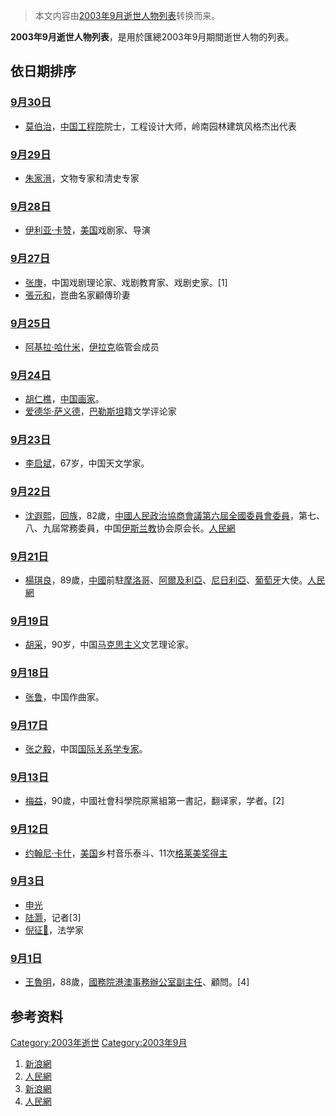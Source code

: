 > 本文内容由[2003年9月逝世人物列表](https://zh.wikipedia.org/wiki/2003年9月逝世人物列表)转换而来。


<center>

</center>

**2003年9月逝世人物列表**，是用於匯總2003年9月期間逝世人物的列表。

## 依日期排序

### [9月30日](../Page/9月30日.md "wikilink")

  - [莫伯治](../Page/莫伯治.md "wikilink")，[中国工程院](../Page/中国工程院.md "wikilink")院士，工程设计大师，岭南园林建筑风格杰出代表

### [9月29日](../Page/9月29日.md "wikilink")

  - [朱家溍](https://zh.wikipedia.org/wiki/朱家溍 "wikilink")，文物专家和清史专家

### [9月28日](../Page/9月28日.md "wikilink")

  - [伊利亚·卡赞](../Page/伊利亚·卡赞.md "wikilink")，[美国](../Page/美国.md "wikilink")戏剧家、导演

### [9月27日](../Page/9月27日.md "wikilink")

  - [张庚](../Page/张庚.md "wikilink")，中国戏剧理论家、戏剧教育家、戏剧史家。\[1\]
  - [張元和](https://zh.wikipedia.org/wiki/張元和 "wikilink")，崑曲名家顧傳玠妻

### [9月25日](../Page/9月25日.md "wikilink")

  - [阿基拉·哈什米](https://zh.wikipedia.org/wiki/阿基拉·哈什米 "wikilink")，[伊拉克](../Page/伊拉克.md "wikilink")临管会成员

### [9月24日](../Page/9月24日.md "wikilink")

  - [胡仁樵](https://zh.wikipedia.org/wiki/胡仁樵 "wikilink")，[中国画家](https://zh.wikipedia.org/wiki/中国 "wikilink")。
  - [爱德华·萨义德](../Page/爱德华·萨义德.md "wikilink")，[巴勒斯坦](../Page/巴勒斯坦.md "wikilink")籍文学评论家

### [9月23日](../Page/9月23日.md "wikilink")

  - [李启斌](https://zh.wikipedia.org/wiki/李启斌 "wikilink")，67岁，中国天文学家。

### [9月22日](../Page/9月22日.md "wikilink")

  - [沈遐熙](../Page/沈遐熙.md "wikilink")，[回族](../Page/回族.md "wikilink")，82歲，[中國人民政治協商會議第六屆全國委員會委員](https://zh.wikipedia.org/wiki/中國人民政治協商會議 "wikilink")，第七、八、九屆常務委員，中国[伊斯兰教](../Page/伊斯兰教.md "wikilink")协会原会长。[人民網](http://www.people.com.cn/GB/shizheng/1026/2111512.html)

### [9月21日](../Page/9月21日.md "wikilink")

  - [楊琪良](https://zh.wikipedia.org/wiki/楊琪良 "wikilink")，89歲，[中國](../Page/中國.md "wikilink")前駐[摩洛哥](https://zh.wikipedia.org/wiki/摩洛哥 "wikilink")、[阿爾及利亞](https://zh.wikipedia.org/wiki/阿爾及利亞 "wikilink")、[尼日利亞](https://zh.wikipedia.org/wiki/尼日利亞 "wikilink")、[葡萄牙](../Page/葡萄牙.md "wikilink")大使。[人民網](http://www.people.com.cn/GB/shizheng/1026/2118361.html)

### [9月19日](../Page/9月19日.md "wikilink")

  - [胡采](https://zh.wikipedia.org/wiki/胡采 "wikilink")，90岁，中国[马克思主义](../Page/马克思主义.md "wikilink")文艺理论家。

### [9月18日](../Page/9月18日.md "wikilink")

  - [张鲁](../Page/张鲁.md "wikilink")，中国作曲家。

### [9月17日](../Page/9月17日.md "wikilink")

  - [张之毅](https://zh.wikipedia.org/wiki/张之毅 "wikilink")，中国[国际关系学专家](https://zh.wikipedia.org/wiki/国际关系学 "wikilink")。

### [9月13日](../Page/9月13日.md "wikilink")

  - [梅益](https://zh.wikipedia.org/wiki/梅益 "wikilink")，90歲，中國社會科學院原黨組第一書記，翻译家，学者。\[2\]

### [9月12日](../Page/9月12日.md "wikilink")

  - [约翰尼·卡什](https://zh.wikipedia.org/wiki/约翰尼·卡什 "wikilink")，[美国](../Page/美国.md "wikilink")乡村音乐泰斗、11次[格莱美奖得主](https://zh.wikipedia.org/wiki/格莱美奖 "wikilink")

### [9月3日](../Page/9月3日.md "wikilink")

  - [申光](https://zh.wikipedia.org/wiki/申光 "wikilink")
  - [陆灏](https://zh.wikipedia.org/wiki/陆灏 "wikilink")，记者\[3\]
  - [倪征𣋉](../Page/倪征𣋉.md "wikilink")，法学家

### [9月1日](../Page/9月1日.md "wikilink")

  - [王魯明](../Page/王鲁明.md "wikilink")，88歲，[國務院港澳事務辦公室副主任](https://zh.wikipedia.org/wiki/國務院港澳事務辦公室 "wikilink")、顧問。\[4\]

## 参考资料

[Category:2003年逝世](https://zh.wikipedia.org/wiki/Category:2003年逝世 "wikilink") [Category:2003年9月](https://zh.wikipedia.org/wiki/Category:2003年9月 "wikilink")

1.  [新浪網](http://ent.sina.com.cn/2003-10-30/1334224200.html)
2.  [人民網](https://archive.is/20130101104858/http://www.people.com.cn/GB/shizheng/1026/2116651.html)
3.  [新浪網](http://news.sina.com.cn/s/2003-11-12/11321102166s.shtml)
4.  [人民網](http://www.people.com.cn/GB/shizheng/1026/2084333.html)